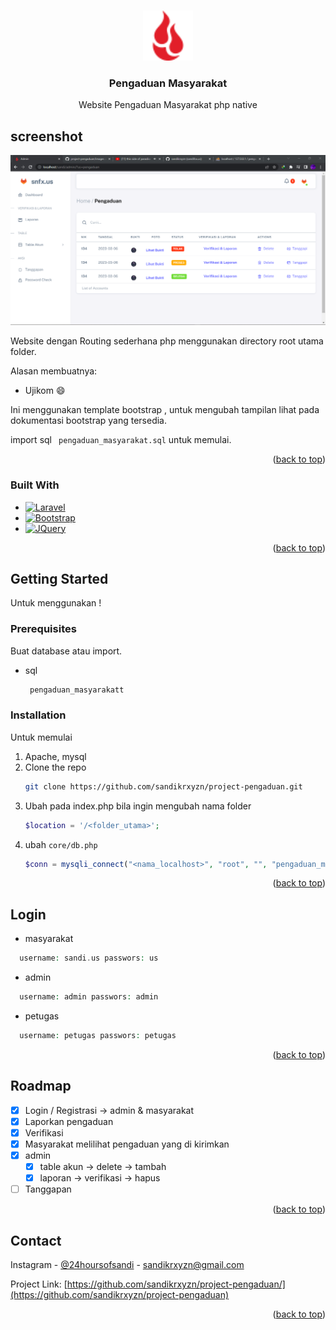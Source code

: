 
<a name="readme-top"></a>



<!-- PROJECT LOGO -->
<br />
<div align="center">
  <a href="https://github.com/othneildrew/Best-README-Template">
    <img src="assets/svg/favicon.svg" alt="Logo" width="80" height="80">
  </a>

  <h3 align="center">Pengaduan Masyarakat</h3>

  <p align="center">
    Website Pengaduan Masyarakat php native
  </p>
</div>



<!-- TABLE OF CONTENTS -->


<!-- ABOUT THE PROJECT -->
## screenshot

[![Product Name Screen Shot][product-screenshot]](https://example.com)

Website dengan Routing sederhana php menggunakan directory root utama folder.

Alasan membuatnya:
* Ujikom :smile:

Ini menggunakan template bootstrap , untuk mengubah tampilan lihat pada dokumentasi bootstrap yang tersedia.

import sql `  pengaduan_masyarakat.sql ` untuk memulai.

<p align="right">(<a href="#readme-top">back to top</a>)</p>


### Built With

* [![Laravel][Laravel.com]][Laravel-url]
* [![Bootstrap][Bootstrap.com]][Bootstrap-url]
* [![JQuery][JQuery.com]][JQuery-url]

<p align="right">(<a href="#readme-top">back to top</a>)</p>



<!-- GETTING STARTED -->
## Getting Started

Untuk menggunakan !

### Prerequisites

Buat database atau import.
* sql
  ```sh
   pengaduan_masyarakatt
  ```

### Installation

Untuk memulai

1. Apache, mysql
2. Clone the repo
   ```sh
   git clone https://github.com/sandikrxyzn/project-pengaduan.git
   ```
3. Ubah pada index.php bila ingin mengubah nama folder
   ```php
   $location = '/<folder_utama>';
   ```
4. ubah  `core/db.php`
   ```php
   $conn = mysqli_connect("<nama_localhost>", "root", "", "pengaduan_masyarakatt");
   ```

<p align="right">(<a href="#readme-top">back to top</a>)</p>


## Login 
* masyarakat
 ```php
   username: sandi.us passwors: us
 ```
* admin
 ```php
   username: admin passwors: admin
 ```
* petugas
 ```php
   username: petugas passwors: petugas
 ```
<p align="right">(<a href="#readme-top">back to top</a>)</p>

<!-- ROADMAP -->
## Roadmap

- [x] Login / Registrasi -> admin & masyarakat
- [x] Laporkan pengaduan
- [x] Verifikasi
- [x] Masyarakat melilihat pengaduan yang di kirimkan 
- [x] admin
    - [x] table akun -> delete -> tambah
    - [x] laporan -> verifikasi -> hapus
- [ ] Tanggapan

<p align="right">(<a href="#readme-top">back to top</a>)</p>



<!-- CONTACT -->
## Contact

Instagram - [@24hoursofsandi](https://instagram.com/24hoursofsandi) - sandikrxyzn@gmail.com

Project Link: [https://github.com/sandikrxyzn/project-pengaduan/](https://github.com/sandikrxyzn/project-pengaduan)

<p align="right">(<a href="#readme-top">back to top</a>)</p>



<!-- MARKDOWN LINKS & IMAGES -->
[Laravel.com]: https://img.shields.io/badge/PHP-777BB4?style=for-the-badge&logo=php&logoColor=white
[Laravel-url]: https://php.net
[JQuery.com]: https://img.shields.io/badge/MySQL-005C84?style=for-the-badge&logo=mysql&logoColor=white
[JQuery-url]: https://mysql.com 
[Bootstrap.com]: https://img.shields.io/badge/Bootstrap-563D7C?style=for-the-badge&logo=bootstrap&logoColor=white
[Bootstrap-url]: https://getbootstrap.com
[product-screenshot]: images/enam.png
